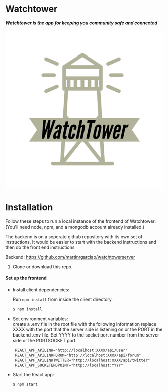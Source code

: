 # Watchtower
***Watchtower is the app for keeping you community safe and connected***

![Watchtower Logo](./src/assets/logo/WatchTower-logos_white.png)

# Installation

Follow these steps to run a local instance of the frontend of Watchtower:  
(You'll need node, npm, and a mongodb account already installed.)

The backend is on a seperate github repository with its own set of instructions.
It would be easier to start with the backend instructions and then do the front end instructions

Backend: https://github.com/martinrgarciap/watchtowerserver

1. Clone or download this repo.
#### Set up the frontend
- Install client dependencies:  
   
   Run `npm install` from inside the client directory.
   ```bash    
   $ npm install
   ```
- Set environment variables:  
   create a .env file in the root file with the following information
   replace XXXX with the port that the server side is listening on or 
   the PORT in the backend .env file. Set YYYY to the socket port number
   from the server side or the PORTSOCKET port.
   ```.env
    REACT_APP_APILINK="http://localhost:XXXX/api/user"
    REACT_APP_APILINKFORUM="http://localhost:XXXX/api/forum"
    REACT_APP_APILINKTWITTER="http://localhost:XXXX/api/twitter"
    REACT_APP_SOCKETENDPOINT="http://localhost:YYYY"
   ```
- Start the React app:
    ```bash
    $ npm start
    ```
